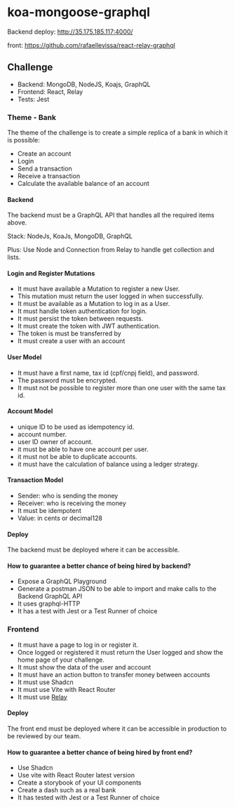 # koa-mongoose-graphql

Backend deploy: http://35.175.185.117:4000/

front: https://github.com/rafaellevissa/react-relay-graphql

## Challenge

- Backend: MongoDB, NodeJS, Koajs, GraphQL
- Frontend: React, Relay
- Tests: Jest

### Theme - Bank
The theme of the challenge is to create a simple replica of a bank in which it is possible:
- Create an account
- Login
- Send a transaction
- Receive a transaction
- Calculate the available balance of an account

#### Backend
The backend must be a GraphQL API that handles all the required items above.

Stack: NodeJs, KoaJs, MongoDB, GraphQL

Plus: Use Node and Connection from Relay to handle get collection and lists.

#### Login and Register Mutations
- It must have available a Mutation to register a new User.
- This mutation must return the user logged in when successfully.
- It must be available as a Mutation to log in as a User.
- It must handle token authentication for login.
- It must persist the token between requests.
- It must create the token with JWT authentication.
- The token is must be transferred by
- It must create a user with an account

#### User Model
- It must have a first name, tax id (cpf/cnpj field), and password.
- The password must be encrypted.
- It must not be possible to register more than one user with the same tax id.

#### Account Model
- unique ID to be used as idempotency id.
- account number.
- user ID owner of account.
- it must be able to have one account per user.
- it must not be able to duplicate accounts.
- it must have the calculation of balance using a ledger strategy.

#### Transaction Model
- Sender: who is sending the money
- Receiver: who is receiving the money
- It must be idempotent
- Value: in cents or decimal128

#### Deploy
The backend must be deployed where it can be accessible.

#### How to guarantee a better chance of being hired by backend?
- Expose a GraphQL Playground
- Generate a postman JSON to be able to import and make calls to the Backend GraphQL API
- It uses graphql-HTTP
- It has a test with Jest or a Test Runner of choice

### Frontend
- It must have a page to log in or register it.
- Once logged or registered it must return the User logged and show the home page of your challenge.
- It must show the data of the user and account
- It must have an action button to transfer money between accounts
- It must use Shadcn
- It must use Vite with React Router
- It must use [Relay](relay.dev)

#### Deploy
The front end must be deployed where it can be accessible in production to be reviewed by our team.

#### How to guarantee a better chance of being hired by front end?
- Use Shadcn
- Use vite with React Router latest version
- Create a storybook of your UI components
- Create a dash such as a real bank
- It has tested with Jest or a Test Runner of choice
